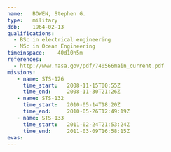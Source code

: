 ```yaml
---
name:	BOWEN, Stephen G.
type:	military
dob:	1964-02-13
qualifications:
  - BSc in electrical engineering
  - MSc in Ocean Engineering
timeinspace:	40d10h5m
references:
  - http://www.nasa.gov/pdf/740566main_current.pdf
missions:
   - name: STS-126
     time_start:   2008-11-15T00:55Z
     time_end:     2008-11-30T21:26Z
   - name: STS-132
     time_start:   2010-05-14T18:20Z
     time_end:     2010-05-26T12:49:19Z
   - name: STS-133
     time_start:   2011-02-24T21:53:24Z
     time_end:     2011-03-09T16:58:15Z
evas:
---
```


